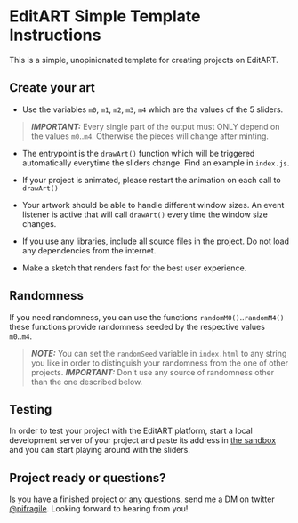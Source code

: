 # EditART Simple Template Instructions

This is a simple, unopinionated template for creating projects on EditART.

## Create your art
- Use the variables `m0`, `m1`, `m2`, `m3`, `m4` which are tha values of the 5 sliders.
> **_IMPORTANT:_** Every single part of the output must ONLY depend on the values `m0`..`m4`. Otherwise the pieces will change after minting.
- The entrypoint is the `drawArt()` function which will be triggered automatically everytime the sliders change. Find an example in `index.js`.

- If your project is animated, please restart the animation on each call to `drawArt()`
- Your artwork should be able to handle different window sizes. An event listener is active that will call `drawArt()` every time the window size changes.
- If you use any libraries, include all source files in the project. Do not load any dependencies from the internet.
- Make a sketch that renders fast for the best user experience.


## Randomness

If you need randomness, you can use the functions `randomM0()`..`randomM4()`
these functions provide randomness seeded by the respective values `m0`..`m4`.  
> **_NOTE:_** You can set the `randomSeed` variable in `index.html` to any string you like in order to distinguish your randomness from the one of other projects.
> **_IMPORTANT:_** Don't use any source of randomness other than the one described below.

## Testing
In order to test your project with the EditART platform, start a local development server of your project and paste its address in [the sandbox](https://www.editart.xyz/sandbox) and you can start playing around with the sliders.


## Project ready or questions?
Is you have a finished project or any questions, send me a DM on twitter [@pifragile](https://twitter.com/pifragile). Looking forward to hearing from you!
